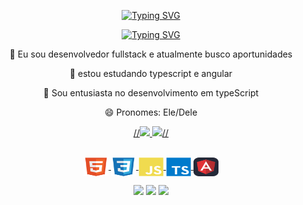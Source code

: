 <p align="center">

   <a href="https://git.io/typing-svg">
    <img src="https://readme-typing-svg.demolab.com?font=Fira+Code&weight=600&size=25&pause=1000&color=ffffff&random=false&width=435&height=40&lines=Ol%C3%A1%2C+Que+bom+ter+você+aqui!+%E2%98%95%F0%9F%92%BB%F0%9F%8C%9" alt="Typing SVG">
  </a>
</p>

<p align="center">

   <a href="https://git.io/typing-svg">
    <img src="https://readme-typing-svg.demolab.com?font=Fira+Code&weight=600&size=25&pause=1000&color=ffffff&random=false&width=435&height=40&lines=Bem-vindo+ao+meu +espaço+%E2%98%95%F0%9F%92%BB%F0%9F%8C%9" alt="Typing SVG">
  </a>
</p>





<div align="center">



  
🔭 Eu sou desenvolvedor fullstack e atualmente busco aportunidades



🌱 estou estudando typescript e angular

💬 Sou entusiasta no desenvolvimento em typeScript

😄 Pronomes: Ele/Dele
</div>
<div align="center">
  <a href="https://github.com/jonasrodrigs">


 //<img height="150em" src="https://github-readme-stats.vercel.app/api?username=jonasrodrigs&show_icons=true&theme=dark&include_all_commits=true&count_private=true"/>
 <img height="150em" src="https://github-readme-stats.vercel.app/api/top-langs/?username=jonasrodrigs&layout=compact&langs_count=7&theme=dark"/>//
</div>
    
  <div style="display: inline_block" align="center"><br>

  <img align="center" alt="HTML" height="30" width="40" src="https://raw.githubusercontent.com/devicons/devicon/master/icons/html5/html5-original.svg">
  <img align="center" alt="CSS" height="30" width="40" src="https://raw.githubusercontent.com/devicons/devicon/master/icons/css3/css3-original.svg">
  <img align="center" alt="Js" height="30" width="40" src="https://raw.githubusercontent.com/devicons/devicon/master/icons/javascript/javascript-plain.svg">
  <img align="center" alt="TypeScript" height="30" width="40" src="https://raw.githubusercontent.com/devicons/devicon/master/icons/typescript/typescript-plain.svg">




  <img align="center" alt="Angular" height="30" width="40" src="https://raw.githubusercontent.com/tandpfun/skill-icons/65dea6c4eaca7da319e552c09f4cf5a9a8dab2c8/icons/Angular-Dark.svg">

</div>

  <p></p>
  <div align="center"> 
  <a href="https://www.instagram.com/j_rodrgg/"><img src="https://img.shields.io/badge/-Instagram-%23E4405F?style=for-the-badge&logo=instagram&logoColor=white"></a>
  <a href="https://www.linkedin.com/in/jonas-rodrigues050297/"><img src="https://img.shields.io/badge/LinkedIn-0077B5?style=for-the-badge&logo=linkedin&logoColor=white"/></a>
  <a href="mexylemphotos@gmail.com"><img src="https://img.shields.io/badge/Gmail-EA4335?style=for-the-badge&logo=gmail&logoColor=white"/></a>

                                                    
</div>
